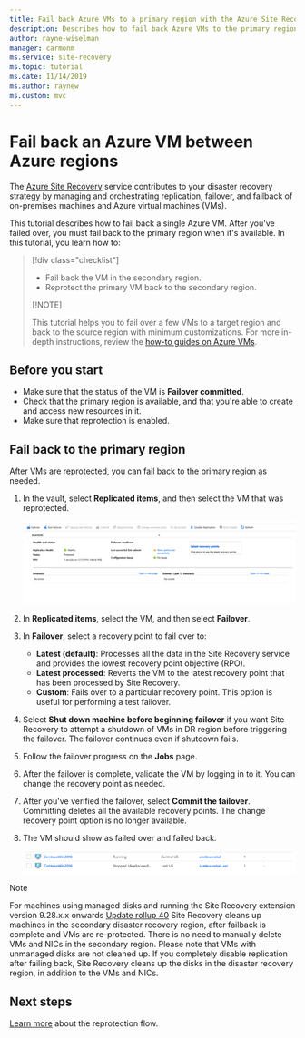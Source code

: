```yaml
---
title: Fail back Azure VMs to a primary region with the Azure Site Recovery service.
description: Describes how to fail back Azure VMs to the primary region with Azure Site Recovery service.
author: rayne-wiselman
manager: carmonm
ms.service: site-recovery
ms.topic: tutorial
ms.date: 11/14/2019
ms.author: raynew
ms.custom: mvc
---
```


# Fail back an Azure VM between Azure regions

The [Azure Site Recovery](site-recovery-overview.md) service contributes to your disaster recovery strategy by managing and orchestrating replication, failover, and failback of on-premises machines and Azure virtual machines (VMs).

This tutorial describes how to fail back a single Azure VM. After you've failed over, you must fail back to the primary region when it's available. In this tutorial, you learn how to:

> [!div class="checklist"]
> 
> * Fail back the VM in the secondary region.
> * Reprotect the primary VM back to the secondary region.
> 
> [!NOTE]
> 
> This tutorial helps you to fail over a few VMs to a target region and back to the source region with minimum customizations. For more in-depth instructions, review the [how-to guides on Azure VMs](../virtual-machines/windows/index.yml).

## Before you start

* Make sure that the status of the VM is **Failover committed**.
* Check that the primary region is available, and that you're able to create and access new resources in it.
* Make sure that reprotection is enabled.

## Fail back to the primary region

After VMs are reprotected, you can fail back to the primary region as needed.

1. In the vault, select **Replicated items**, and then select the VM that was reprotected.

    ![Screenshot showing failback to primary in the Azure portal.](./media/site-recovery-azure-to-azure-failback/azure-to-azure-failback.png)

2. In **Replicated items**, select the VM, and then select **Failover**.
3. In **Failover**, select a recovery point to fail over to:
    - **Latest (default)**: Processes all the data in the Site Recovery service and provides the lowest recovery point objective (RPO).
    - **Latest processed**: Reverts the VM to the latest recovery point that has been processed by Site Recovery.
    - **Custom**: Fails over to a particular recovery point. This option is useful for performing a test failover.
4. Select **Shut down machine before beginning failover** if you want Site Recovery to attempt a shutdown of VMs in DR region before triggering the failover. The failover continues even if shutdown fails. 
5. Follow the failover progress on the **Jobs** page.
6. After the failover is complete, validate the VM by logging in to it. You can change the recovery point as needed.
7. After you've verified the failover, select **Commit the failover**. Committing deletes all the available recovery points. The change recovery point option is no longer available.
8. The VM should show as failed over and failed back.

    ![Screenshot showing VM at primary and secondary regions.](./media/site-recovery-azure-to-azure-failback/azure-to-azure-failback-vm-view.png)

> [!NOTE]
> For machines using managed disks and running the Site Recovery extension version 9.28.x.x onwards [Update rollup 40](https://support.microsoft.com/help/4521530/update-rollup-40-for-azure-site-recovery) Site Recovery cleans up machines in the secondary disaster recovery region, after failback is complete and VMs are re-protected. There is no need to manually delete VMs and NICs in the secondary region. Please note that VMs with unmanaged disks are not cleaned up. If you completely disable replication after failing back, Site Recovery cleans up the disks in the disaster recovery region, in addition to the VMs and NICs.

## Next steps

[Learn more](azure-to-azure-how-to-reprotect.md#what-happens-during-reprotection) about the reprotection flow.
